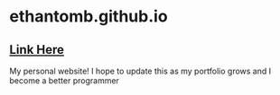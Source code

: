# ethantomb.github.io
## [Link Here](https://ethantomb.github.io)
My personal website! I hope to update this as my portfolio grows and I become a better programmer
